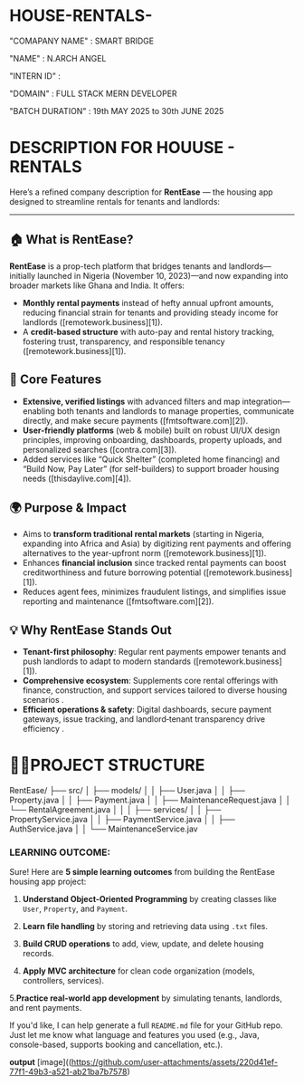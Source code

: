 # HOUSE-RENTALS-
"COMAPANY NAME" : SMART BRIDGE

"NAME" : N.ARCH ANGEL

"INTERN ID" :

"DOMAIN" : FULL STACK MERN DEVELOPER

"BATCH DURATION" : 19th MAY 2025 to 30th JUNE 2025

# DESCRIPTION FOR HOUUSE - RENTALS 
Here’s a refined company description for **RentEase** — the housing app designed to streamline rentals for tenants and landlords:

---

## 🏠 What is RentEase?

**RentEase** is a prop-tech platform that bridges tenants and landlords—initially launched in Nigeria (November 10, 2023)—and now expanding into broader markets like Ghana and India. It offers:

* **Monthly rental payments** instead of hefty annual upfront amounts, reducing financial strain for tenants and providing steady income for landlords ([remotework.business][1]).
* A **credit‑based structure** with auto-pay and rental history tracking, fostering trust, transparency, and responsible tenancy ([remotework.business][1]).

## 🎯 Core Features

* **Extensive, verified listings** with advanced filters and map integration—enabling both tenants and landlords to manage properties, communicate directly, and make secure payments ([fmtsoftware.com][2]).
* **User-friendly platforms** (web & mobile) built on robust UI/UX design principles, improving onboarding, dashboards, property uploads, and personalized searches ([contra.com][3]).
* Added services like “Quick Shelter” (completed home financing) and “Build Now, Pay Later” (for self-builders) to support broader housing needs ([thisdaylive.com][4]).

## 🌍 Purpose & Impact

* Aims to **transform traditional rental markets** (starting in Nigeria, expanding into Africa and Asia) by digitizing rent payments and offering alternatives to the year-upfront norm ([remotework.business][1]).
* Enhances **financial inclusion** since tracked rental payments can boost creditworthiness and future borrowing potential ([remotework.business][1]).
* Reduces agent fees, minimizes fraudulent listings, and simplifies issue reporting and maintenance ([fmtsoftware.com][2]).

## 💡 Why RentEase Stands Out

* **Tenant-first philosophy**: Regular rent payments empower tenants and push landlords to adapt to modern standards ([remotework.business][1]).
* **Comprehensive ecosystem**: Supplements core rental offerings with finance, construction, and support services tailored to diverse housing scenarios .
* **Efficient operations & safety**: Digital dashboards, secure payment gateways, issue tracking, and landlord‑tenant transparency drive efficiency .
  

# 📂📂PROJECT STRUCTURE 
RentEase/
├── src/
│   ├── models/
│   │   ├── User.java
│   │   ├── Property.java
│   │   ├── Payment.java
│   │   ├── MaintenanceRequest.java
│   │   └── RentalAgreement.java
│   │
│   ├── services/
│   │   ├── PropertyService.java
│   │   ├── PaymentService.java
│   │   ├── AuthService.java
│   │   └── MaintenanceService.jav

### LEARNING OUTCOME:
Sure! Here are **5 simple learning outcomes** from building the RentEase housing app project:

1.  **Understand Object-Oriented Programming** by creating classes like `User`, `Property`, and `Payment`.

2.  **Learn file handling** by storing and retrieving data using `.txt` files.

3. **Build CRUD operations** to add, view, update, and delete housing records.

4.  **Apply MVC architecture** for clean code organization (models, controllers, services).

5.**Practice real-world app development** by simulating tenants, landlords, and rent payments.

If you'd like, I can help generate a full `README.md` file for your GitHub repo. Just let me know what language and features you used (e.g., Java, console-based, supports booking and cancellation, etc.).

**output**
[image]((https://github.com/user-attachments/assets/220d41ef-77f1-49b3-a521-ab21ba7b7578)







